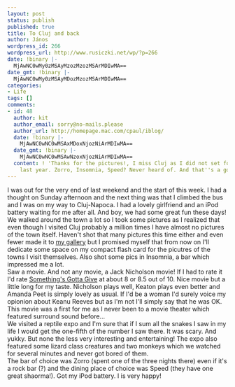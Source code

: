 ```yaml
---
layout: post
status: publish
published: true
title: To Cluj and back
author: János
wordpress_id: 266
wordpress_url: http://www.rusiczki.net/wp/?p=266
date: !binary |-
  MjAwNC0wMy0zMSAyMzozMzozMSArMDIwMA==
date_gmt: !binary |-
  MjAwNC0wMy0zMSAyMDozMzozMSArMDIwMA==
categories:
- Life
tags: []
comments:
- id: 48
  author: kit
  author_email: sorry@no-mails.please
  author_url: http://homepage.mac.com/cpaul/iblog/
  date: !binary |-
    MjAwNC0wNC0wMSAxMDoxNjozNiArMDIwMA==
  date_gmt: !binary |-
    MjAwNC0wNC0wMSAwNzoxNjozNiArMDIwMA==
  content: ! 'Thanks for the pictures!, I miss Cluj as I did not set foot there since
    last year. Zorro, Insomnia, Speed? Never heard of. And that''s a good thing '
---
```

<p>I was out for the very end of last weekend and the start of this week. I had a thought on Sunday afternoon and the next thing was that I climbed the bus and I was on my way to Cluj-Napoca. I had a lovely girlfriend and an iPod battery waiting for me after all. And boy, we had some great fun these days!<br />
We walked around the town a lot so I took some pictures as I realized that even though I visited Cluj probably a million times I have almost no pictures of the town itself. Haven't shot that many pictures this time either and even fewer made it to <a href="http://www.rusiczki.net/gallery/">my gallery</a> but I promised myself that from now on I'll dedicate some space on my compact flash card for the picutres of the towns I visit themselves. Also shot some pics in Insomnia, a bar which impressed me a lot.<br />
Saw a movie. And not any movie, a Jack Nicholson movie! If I had to rate it I'd rate <a href="http://www.imdb.com/title/tt0337741/">Something's Gotta Give</a> at about 8 or 8.5 out of 10. Nice movie but a little long for my taste. Nicholson plays well, Keaton plays even better and Amanda Peet is simply lovely as usual. If I'd be a woman I'd surely voice my opionion about Keanu Reeves but as I'm not I'll simply say that he was OK. This movie was a first for me as I never been to a movie theater which featured surround sound before...<br />
We visited a reptile expo and I'm sure that if I sum all the snakes I saw in my life I would get the one-fifth of the number I saw there. It was scary. And yukky. But none the less very interesting and entertaining! The expo also featured some lizard class creatures and two monkeys which we watched for several minutes and never got bored of them.<br />
The bar of choice was Zorro (spent one of the three nights there) even if it's a rock bar (?) and the dining place of choice was Speed (they have one great shaorma!). Got my iPod battery. I is very happy!</p>
